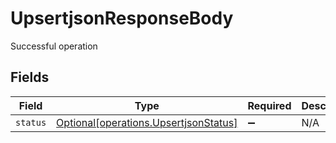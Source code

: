 # UpsertjsonResponseBody

Successful operation


## Fields

| Field                                                                                | Type                                                                                 | Required                                                                             | Description                                                                          | Example                                                                              |
| ------------------------------------------------------------------------------------ | ------------------------------------------------------------------------------------ | ------------------------------------------------------------------------------------ | ------------------------------------------------------------------------------------ | ------------------------------------------------------------------------------------ |
| `status`                                                                             | [Optional[operations.UpsertjsonStatus]](../../models/operations/upsertjsonstatus.md) | :heavy_minus_sign:                                                                   | N/A                                                                                  | {"status":"success"}                                                                 |